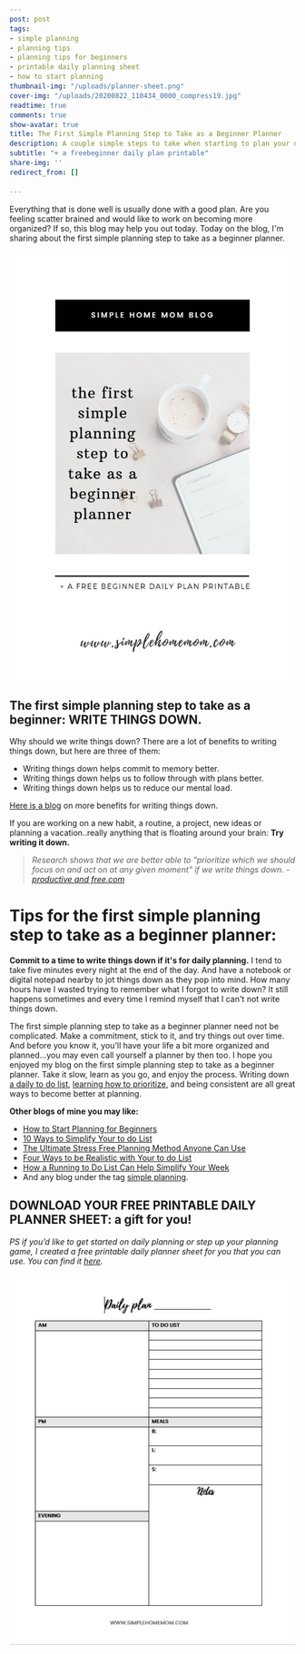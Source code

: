 ```yaml
---
post: post
tags:
- simple planning
- planning tips
- planning tips for beginners
- printable daily planning sheet
- how to start planning
thumbnail-img: "/uploads/planner-sheet.png"
cover-img: "/uploads/20200822_110434_0000_compress19.jpg"
readtime: true
comments: true
show-avatar: true
title: The First Simple Planning Step to Take as a Beginner Planner
description: A couple simple steps to take when starting to plan your day.
subtitle: "+ a freebeginner daily plan printable"
share-img: ''
redirect_from: []

---
```

Everything that is done well is usually done with a good plan. Are you feeling scatter brained and would like to work on becoming more organized? If so, this blog may help you out today. Today on the blog, I'm sharing about the first simple planning step to take as a beginner planner.

![A planner on a table with clips, a watch, and a hot drink.](/uploads/the-first-simple-planning-step-to-take-as-a-beginner-planner-shm.jpg "The First Simple Planning Step to Take as a Beginner Planner SHM")

## The first simple planning step to take as a beginner: WRITE THINGS DOWN.

Why should we write things down? There are a lot of benefits to writing things down, but here are three of them:

* Writing things down helps commit to memory better.
* Writing things down helps us to follow through with plans better.
* Writing things down helps us to reduce our mental load.

[Here is a blog](https://www.forbes.com/sites/markmurphy/2018/04/15/neuroscience-explains-why-you-need-to-write-down-your-goals-if-you-actually-want-to-achieve-them/?sh=2c3ae6dc7905) on more benefits for writing things down.

If you are working on a new habit, a routine, a project, new ideas or planning a vacation..really anything that is floating around your brain: **Try writing it down.**

> _Research shows that we are better able to "prioritize which we should focus on and act on at any given moment" if we write things down. -_[_productive and free.com_](https://www.productiveandfree.com)

# Tips for the first simple planning step to take as a beginner planner:

**Commit to a time to write things down if it's for daily planning.** I tend to take five minutes every night at the end of the day. And have a notebook or digital notepad nearby to jot things down as they pop into mind. How many hours have I wasted trying to remember what I forgot to write down? It still happens sometimes and every time I remind myself that I can't not write things down.

The first simple planning step to take as a beginner planner need not be complicated. Make a commitment, stick to it, and try things out over time. And before you know it, you'll have your life a bit more organized and planned...you may even call yourself a planner by then too. I hope you enjoyed my blog on the first simple planning step to take as a beginner planner. Take it slow, learn as you go, and enjoy the process. Writing down [a daily to do list](https://www.simplehomemom.com/a-simple-practice-to-improve-your-daily-to-do-list-and-routines/), [learning how to prioritize](https://www.simplehomemom.com/how-a-priority-pyramid-can-change-your-life/), and being consistent are all great ways to become better at planning.

**Other blogs of mine you may like:**

* [How to Start Planning for Beginners](https://www.simplehomemom.com/how-to-start-planning-for-beginners/)
* [10 Ways to Simplify Your to do List](https://www.simplehomemom.com/10-ways-to-simplify-your-to-do-list/)
* [The Ultimate Stress Free Planning Method Anyone Can Use](https://www.simplehomemom.com/the-ultimate-stress-free-planning-method-anyone-can-use/)
* [Four Ways to be Realistic with Your to do List](https://www.simplehomemom.com/four-ways-to-be-realistic-with-your-to-do-list/)
* [How a Running to Do List Can Help Simplify Your Week](https://www.simplehomemom.com/how-a-running-to-do-list-can-help-simplify-your-weeks/)
* And any blog under the tag [simple planning](https://www.simplehomemom.com/tags/#simple%20planning).

## DOWNLOAD YOUR FREE PRINTABLE DAILY PLANNER SHEET: a gift for you!

_PS if you’d like to get started on daily planning or step up your planning game, I created a free printable daily planner sheet for you that you can use. You can find it_ [_here_](https://mailchi.mp/367852d64614/free-printable-daily-planner-sheet)_._

![A picture of the free daily plan printable.](/uploads/planner-sheet.png "The first simple planning step to take as a beginner planner SHM.")